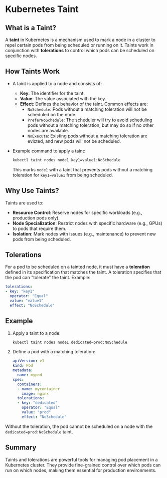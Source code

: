 # Kubernetes Taint

## What is a Taint?

A **taint** in Kubernetes is a mechanism used to mark a node in a cluster to repel certain pods from being scheduled or running on it. Taints work in conjunction with **tolerations** to control which pods can be scheduled on specific nodes.

## How Taints Work

- A taint is applied to a node and consists of:
    - **Key**: The identifier for the taint.
    - **Value**: The value associated with the key.
    - **Effect**: Defines the behavior of the taint. Common effects are:
        - `NoSchedule`: Pods without a matching toleration will not be scheduled on the node.
        - `PreferNoSchedule`: The scheduler will try to avoid scheduling pods without a matching toleration, but may do so if no other nodes are available.
        - `NoExecute`: Existing pods without a matching toleration are evicted, and new pods will not be scheduled.
- Example command to apply a taint:
    
    ```bash
    kubectl taint nodes node1 key1=value1:NoSchedule
    ```
    
    This marks `node1` with a taint that prevents pods without a matching toleration for `key1=value1` from being scheduled.

## Why Use Taints?

Taints are used to:

- **Resource Control**: Reserve nodes for specific workloads (e.g., production pods only).
- **Node Specialization**: Restrict nodes with specific hardware (e.g., GPUs) to pods that require them.
- **Isolation**: Mark nodes with issues (e.g., maintenance) to prevent new pods from being scheduled.

## Tolerations

For a pod to be scheduled on a tainted node, it must have a **toleration** defined in its specification that matches the taint. A toleration specifies that the pod can "tolerate" the taint. Example:

```yaml
tolerations:
- key: "key1"
  operator: "Equal"
  value: "value1"
  effect: "NoSchedule"
```

## Example

1. Apply a taint to a node:
    
    ```bash
    kubectl taint nodes node1 dedicated=prod:NoSchedule
    ```
    
2. Define a pod with a matching toleration:
    
    ```yaml
    apiVersion: v1
    kind: Pod
    metadata:
      name: mypod
    spec:
      containers:
      - name: mycontainer
        image: nginx
      tolerations:
      - key: "dedicated"
        operator: "Equal"
        value: "prod"
        effect: "NoSchedule"
    ```
    

Without the toleration, the pod cannot be scheduled on a node with the `dedicated=prod:NoSchedule` taint.

## Summary

Taints and tolerations are powerful tools for managing pod placement in a Kubernetes cluster. They provide fine-grained control over which pods can run on which nodes, making them essential for production environments.